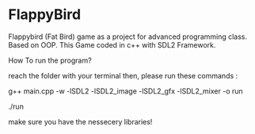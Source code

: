 # FlappyBird
Flappybird (Fat Bird) game as a project for advanced programming class. Based on OOP.
This Game coded in c++ with SDL2 Framework.

How To run the program?

reach the folder with your terminal then, please run these commands :

g++ main.cpp -w -lSDL2 -lSDL2_image -lSDL2_gfx -lSDL2_mixer -o run

./run

make sure you have the nessecery libraries!
